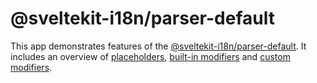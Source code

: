 # @sveltekit-i18n/parser-default
This app demonstrates features of the [@sveltekit-i18n/parser-default](https://github.com/sveltekit-i18n/parsers/blob/master/parser-default). It includes an overview of [placeholders](https://github.com/sveltekit-i18n/parsers/blob/master/parser-default/README.md#placeholders), [built-in modifiers](https://github.com/sveltekit-i18n/parsers/blob/master/parser-default/README.md#modifiers) and [custom modifiers](https://github.com/sveltekit-i18n/parsers/blob/master/parser-default/README.md#options).
